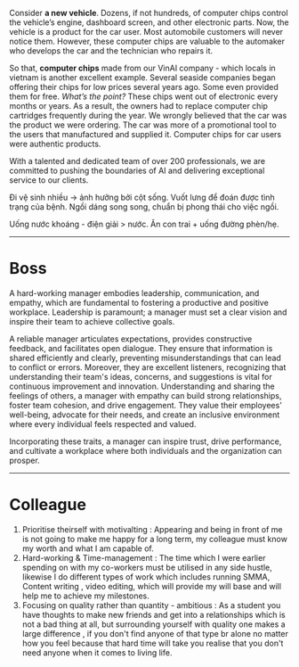 Consider **a new vehicle**.
Dozens, if not hundreds, of computer chips control the vehicle’s engine, dashboard screen, and other electronic parts. Now, the vehicle is a product for the car user. Most automobile customers will never notice them. However, these computer chips are valuable to the automaker who develops the car and the technician who repairs it.

So that, **computer chips** made from our VinAI company - which locals in vietnam is another excellent example.
Several seaside companies began offering their chips for low prices several years ago. Some even provided them for free.
_What’s the point?_
These chips went out of electronic every months or years. As a result, the owners had to replace computer chip cartridges frequently during the year. We wrongly believed that the car was the product we were ordering. The car was more of a promotional tool to the users that manufactured and supplied it. Computer chips for car users were authentic products.

With a talented and dedicated team of over 200 professionals, we are committed to pushing the boundaries of AI and delivering exceptional service to our clients.

Đi vệ sinh nhiều -> ảnh hưởng bởi cột sống. Vuốt lưng để đoán được tình trạng của bệnh. Ngồi dáng song song, chuẩn bị phong thái cho việc ngồi.

Uống nước khoáng - điện giải > nước. Ăn con trai + uống đường phèn/hẹ.

___
# Boss

A hard-working manager embodies leadership, communication, and empathy, which are fundamental to fostering a productive and positive workplace. Leadership is paramount; a manager must set a clear vision and inspire their team to achieve collective goals. 

A reliable manager articulates expectations, provides constructive feedback, and facilitates open dialogue. They ensure that information is shared efficiently and clearly, preventing misunderstandings that can lead to conflict or errors. Moreover, they are excellent listeners, recognizing that understanding their team's ideas, concerns, and suggestions is vital for continuous improvement and innovation. Understanding and sharing the feelings of others, a manager with empathy can build strong relationships, foster team cohesion, and drive engagement. They value their employees' well-being, advocate for their needs, and create an inclusive environment where every individual feels respected and valued. 

Incorporating these traits, a manager can inspire trust, drive performance, and cultivate a workplace where both individuals and the organization can prosper.
___
# Colleague
1. Prioritise theirself with motivalting : Appearing and being in front of me is not going to make me happy for a long term, my colleague must know my worth and what I am capable of.
2. Hard-working & Time-management : The time which I were earlier spending on with my co-workers must be utilised in any side hustle, likewise I do different types of work which includes running SMMA, Content writing , video editing, which will provide my will base and will help me to achieve my milestones.
3. Focusing on quality rather than quantity - ambitious : As a student you have thoughts to make new friends and get into a relationships which is not a bad thing at all, but surrounding yourself with quality one makes a large difference , if you don't find anyone of that type br alone no matter how you feel because that hard time will take you realise that you don't need anyone when it comes to living life.